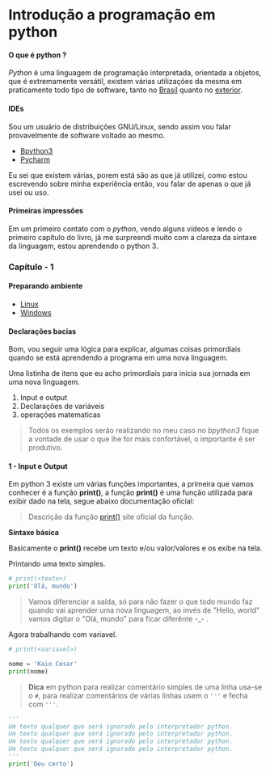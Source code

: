 # Introdução a programação em python

#### O que é python ?
*Python* é uma linguagem de programação interpretada, orientada a objetos, que é extremamente versátil, existem várias utilizações da mesma em praticamente todo tipo de software, tanto no [Brasil](http://python.org.br/empresas) quanto no [exterior](https://oraculoti.com.br/2017/03/24/quais-sao-as-aplicacoes-mais-famosas-feitas-em-python/).

#### IDEs

Sou um usuário de distribuições GNU/Linux, sendo assim vou falar provavelmente de software voltado ao mesmo.

* [Bpython3](https://bpython-interpreter.org/)
* [Pycharm](https://www.jetbrains.com/pycharm/download/#section=linux)

Eu sei que existem várias, porem está são as que já utilizei, como estou escrevendo sobre minha experiência então, vou falar de apenas o que já usei ou uso.

#### Primeiras impressões

Em um primeiro contato com o *python*, vendo alguns vídeos e lendo o primeiro capítulo do livro, já me surpreendi muito com a clareza da sintaxe da linguagem, estou aprendendo o python 3.


### Capítulo - 1

#### Preparando ambiente

* [Linux](http://python.org.br/instalacao-linux)
* [Windows](http://python.org.br/instalacao-windows)


#### Declarações bacias

Bom, vou seguir uma lógica para explicar, algumas coisas primordiais quando se está aprendendo a programa em uma nova linguagem.

Uma listinha de itens que eu acho primordiais para inicia sua jornada em uma nova linguagem.

1. Input e output
2. Declarações de variáveis
3. operações matematicas

> Todos os exemplos serão realizando no meu caso no *bpython3* fique a vontade de usar o que lhe for mais confortável, o importante é ser produtivo.

#### 1 - Input e Output

Em python 3 existe um várias funções importantes, a primeira que vamos conhecer é a função **print()**, a função **print()** é uma função utilizada para exibir dado na tela, segue abaixo documentação oficial:

> Descrição da função [print()](https://docs.python.org/3/tutorial/inputoutput.html) site oficial da função.

**Sintaxe básica**

Basicamente o **print()** recebe um texto e/ou valor/valores e os exibe na tela.

Printando uma texto simples.
```python
# print(<texto>)
print('Olá, mundo')
```

> Vamos diferenciar a saída, só para não fazer o que todo mundo faz quando vai aprender uma nova linguagem, ao invés de "Hello, world" vamos digitar o "Olá, mundo" para ficar diferênte -_- .

Agora trabalhando com variavel.
```python
# print(<variavel>)

nome = 'Kaio Cesar'
print(nome)
```

> **Dica** em python para realizar comentário simples de uma linha usa-se o `#`, para realizar comentários de várias linhas usem o `'''` e fecha com `'''`.

```python
'''
Um texto qualquer que será ignorado pelo interpretador python.
Um texto qualquer que será ignorado pelo interpretador python.
Um texto qualquer que será ignorado pelo interpretador python.
Um texto qualquer que será ignorado pelo interpretador python.
'''
print('Deu certo')
```

